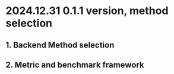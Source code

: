 # 2024.12.31 0.1.1 version, method selection

## 1. Backend Method selection

## 2. Metric and benchmark framework
